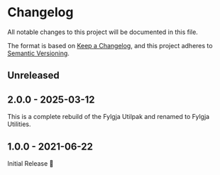 # Changelog

All notable changes to this project will be documented in this file.

The format is based on [Keep a Changelog](https://keepachangelog.com/en/1.1.0/),
and this project adheres to [Semantic Versioning](https://semver.org/spec/v2.0.0.html).

## Unreleased

## 2.0.0 - 2025-03-12

This is a complete rebuild of the Fylgja Utilpak and renamed to Fylgja Utilities.

## 1.0.0 - 2021-06-22

Initial Release 🎉
